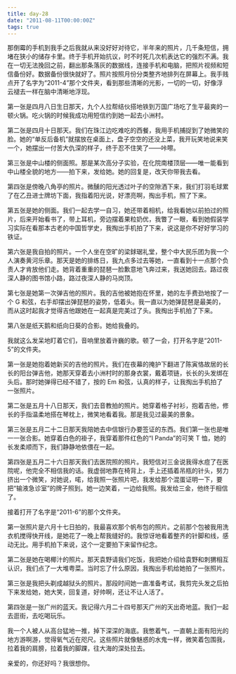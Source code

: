 ```yaml
---
title: day-28
date: "2011-08-11T00:00:00Z"
tags: true
---
```


那倒霉的手机到我手之后我就从来没好好对待它，半年来的照片，几千条短信，拥堵在狭小的储存卡里。终于手机开始抗议，时不时死几次机表达它的强烈不满。我在一切无法挽回之前，翻出那条落灰的数据线，连接手机和电脑，把照片视频和短信备份好。数据备份很快就好了。照片按照月份分类整齐地排列在屏幕上。我手贱点开了名字为“2011-4”那个文件夹，看到那些清晰的光影，一切的一切，好像浮云褪去一样在脑中清晰地浮现。

第一张是四月八日生日那天，九个人拉帮结伙搭地铁到万国广场吃了生平最爽的一顿火锅。吃火锅的时候我成功用短信约到她一起去小洲村。

第二张是四月十日那天。我们在珠江边吃难吃的西餐，我用手机捕捉到了她微笑的脸。她的“单反后备机”就摆放在桌面上，盘子空空的还没上菜，我开玩笑地说来笑一个，她摆出一付苦大仇深的样子，终于忍不住笑了——咔嚓。

第三张是中山楼的侧面照。那是某次高分子实验，在化院南楼顶层——唯一能看到中山楼全貌的地方——拍下来，发给她。她的回复是，改天你带我去看。

第四张是傍晚八角亭的照片。微醺的阳光透过叶子的空隙洒下来，我们打羽毛球累了在乙丑进士牌坊下面，我指着阳光说，好漂亮啊，掏出手机，照了下来。

第五张是她的侧面。我们一起去学一自习，她还带着相机，给我看她以前拍过的照片，后来开始看书了，带上耳机，旁边摆着果粒奶优，我瞥了一眼，看到她假装学习实际在看那本古老的中国哲学史，我掏出手机拍了下来，说这是你不好好学习的铁证。

第六张是我自拍的照片。一个人坐在空旷的梁銶琚礼堂，整个中大民乐团为我一个人演奏黄河乐章。那天是她的排练日，我九点多过去等她，一直看到十一点那个负责人才肯放他们走。她背着重重的琵琶一脸歉意地飞奔过来，我送她回去。路过夜深人静的图书馆小路，路过夜深人静的马岗顶。

第七张是她第一次弹吉他的照片。我的吉他被她抱在怀里，她的左手费劲地按了一个 G 和弦，右手却摆出弹琵琶的姿势，低着头。我一直以为她弹琵琶是最美的，而从这时起我才觉得吉他跟她在一起真是完美过了头。我掏出手机拍了下来。

第八张是纸天鹅和纸向日葵的合影。她给我叠的。

我就这么发呆地盯着它们，音响里放着许巍的歌。顿了一会，打开名字是“2011-5”的文件夹。

第一张是她抱着她新买的吉他的照片。我们在夜幕的掩护下翻进了陈寅恪故居的长长的阳台弹吉他，她那天穿着去小洲村时的那身衣裳，戴着项链，长长的头发绑在头后。那时她弹得已经不错了，按的 Em 和弦，认真的样子，让我掏出手机拍了一张照片。

第二张是五月十八日那天，我们去音教拍的照片。她穿着格子衬衫，抱着吉他，修长的手指温柔地搭在琴枕上，微笑地看着我。那是我见过最美的景象。

第三张是五月二十二日那天我陪她去中信银行办要签证的东西。我们第一张也是唯一一张合影。她穿着白色的褂子，我穿着那件红色的“I Panda”的可笑 T 恤，她的长发柔顺而下，我们静静地依偎在一起。

第四张是五月二十六日那天我们去医院照的照片。我短信对三金说我得水痘了在医院呢，他完全不相信我的话。我虚弱地靠在椅背上，手上还插着吊瓶的针头，努力挤出一个微笑，对她说，喏，给我照一张照片吧，我发给那个混蛋证明一下，要把“输液急诊室”的牌子照到。她一边笑着，一边给我照。我发给三金，他终于相信了。

接着打开了名字是“2011-6”的那个文件夹。

第一张照片是六月十七日拍的，我最喜欢那个帆布包的照片。之前那个包被我用洗衣机搅得快开线，是她花了一晚上帮我缝好的。我惊讶地看着整齐的针脚和线，感动无比。用手机拍下来说，这个一定要拍下来留作纪念。

第二张是她在喝椰汁的照片。那天袁野请我们吃饭，我把她介绍给袁野和刺猬相互认识，我们点了一大堆粤菜。当时忘了什么原因，我掏出手机给她拍了一张照片。

第三张是我把头剃成越狱头的照片。那段时间她一直准备考试，我剪完头发之后拍下来发给她，她大笑，回复道，好帅啊，还让不让人活了。

第四张是一张广州的蓝天。我记得六月二十四号那天广州的天出奇地蓝。我们一起去逛街，去吃喝玩乐。

我一个人被人从高台猛地一推，掉下深深的海底。我憋着气，一直朝上面有阳光的地方游啊游，觉得氧气近在咫尺。这些照片就像魅惑的水鬼一样，微笑着包围我，拉着我的肩膀，拉着我的脚踝，往大海的深处拉去。

亲爱的，你还好吗？我很想你。
